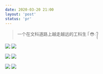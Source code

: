 ```yaml
---
date: 2020-03-20 21:00
layout: 'post'
status: 'pr'
---
```


> 一个在文科道路上越走越远的工科生 ᥬ 😳᭄

![](https://inz.oss-cn-beijing.aliyuncs.com/Images/Test/c93b4ad3-a093-441e-81e8-b4d24e5219f8.jpg)
![](https://inz.oss-cn-beijing.aliyuncs.com/Images/Test/9319d38a-894a-48c9-9eaf-9caf25c59aa6.jpg)

![](https://inz.oss-cn-beijing.aliyuncs.com/Images/Test/English%20202110.png)
![](https://inz.oss-cn-beijing.aliyuncs.com/Images/Test/English%20202104.png)

![](https://inz.oss-cn-beijing.aliyuncs.com/Images/Test/computer%20202110.png)
![](https://inz.oss-cn-beijing.aliyuncs.com/Images/Test/computer%20202104.png)
